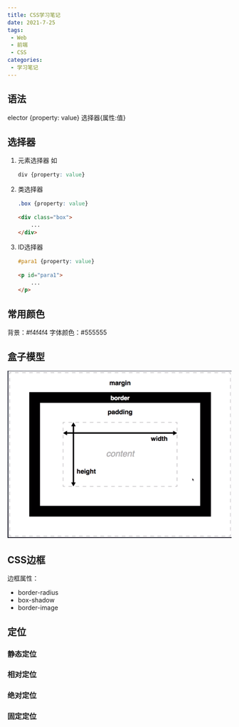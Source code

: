 ```yaml
---
title: CSS学习笔记
date: 2021-7-25
tags:
 - Web
 - 前端
 - CSS
categories:
 - 学习笔记
---
```

## 语法

elector {property: value}
选择器{属性:值}

## 选择器

1. 元素选择器
    如

    ```css
    div {property: value} 
    ```

2. 类选择器

    ```css
    .box {property: value}
    ```

    ```html
    <div class="box">
        ...
    </div>
    ```

3. ID选择器

    ```css
    #para1 {property: value} 
    ```

    ```html
    <p id="para1">
        ...
    </p>
    ```

## 常用颜色

背景：#f4f4f4
字体颜色：#555555

## 盒子模型

![模型示意图](./CSS.assets/2021-07-13-19-31-58.png)

## CSS边框

边框属性：
* border-radius
* box-shadow
* border-image

## 定位

### 静态定位

### 相对定位

### 绝对定位

### 固定定位

